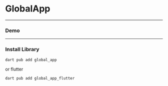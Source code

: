 # GlobalApp


---

### Demo

---

### Install Library

```bash
dart pub add global_app
```

or flutter

```bash
dart pub add global_app_flutter
```
